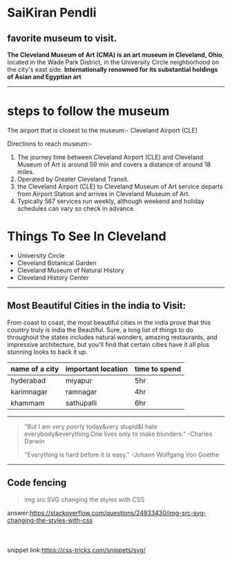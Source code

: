 # SaiKiran Pendli

##  favorite museum to visit. 

**The Cleveland Museum of Art (CMA) is an art museum in Cleveland, Ohio**, located in the Wade Park District, in the University Circle neighborhood on the city's east side. **Internationally renowned for its substantial holdings of Asian and Egyptian art** 

---

# steps to follow the museum
The airport that is closest to the museum:- Cleveland Airport (CLE)

Directions to reach museum:-
1. The journey time between Cleveland Airport (CLE) and Cleveland Museum of Art is around 59 min and covers a distance of around 18 miles.
2. Operated by Greater Cleveland Transit.
3. the Cleveland Airport (CLE) to Cleveland Museum of Art service departs from Airport Station and arrives in Cleveland Museum of Art. 
4. Typically 567 services run weekly, although weekend and holiday schedules can vary so check in advance.

# Things To See In Cleveland
* University Circle
* Cleveland Botanical Garden
* Cleveland Museum of Natural History
* Cleveland History Center

---

## Most Beautiful Cities in the india to Visit:

From coast to coast, the most beautiful cities in the india prove that this country truly is india the Beautiful. Sure, a long list of things to do throughout the states includes natural wonders, amazing restaurants, and impressive architecture, but you'll find that certain cities have it all plus stunning looks to back it up.

 |name of a city|important location|time to spend|
 | --- | --- | --- |
 |hyderabad |miyapur|5hr|
 |karimnagar|ramnagar|4hr|
 |khammam   |sathupalli|6hr|
 
 ***
 
 >"But I am very poorly today&very stupid&I hate everybody&everything.One lives only to make blunders." -Charles Darwin
 >
 >"Everything is hard before it is easy." -Johann Wolfgang Von Goethe

 ----

 ## Code fencing

 >img src SVG changing the styles with CSS

 answer:https://stackoverflow.com/questions/24933430/img-src-svg-changing-the-styles-with-css

 <svg fill="#000000" height="24" viewBox="0 0 24 24" width="24" xmlns="http://www.w3.org/2000/svg">
  <path d="M0 0h24v24H0z" fill="none"/>
  <path d="M1 21h22L12 2 1 21zm12-3h-2v-2h2v2zm0-4h-2v-4h2v4z" fill="#fff"/>
</svg>

snippet link:https://css-tricks.com/snippets/svg/
